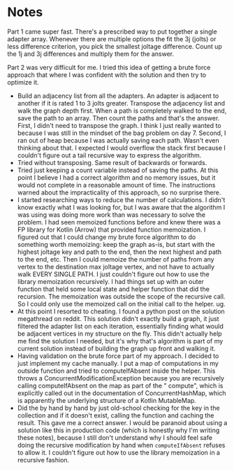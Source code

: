 # Notes

Part 1 came super fast. There's a prescribed way to put together a single adapter array. Whenever there are multiple
options the fit the 3j (jolts) or less difference criterion, you pick the smallest joltage difference. Count up the 1j
and 3j differences and multiply them for the answer.

Part 2 was very difficult for me. I tried this idea of getting a brute force approach that where I was confident with
the solution and then try to optimize it.

* Build an adjacency list from all the adapters. An adapter is adjacent to another if it is rated 1 to 3 jolts greater.
  Transpose the adjacency list and walk the graph depth first. When a path is completely walked to the end, save the
  path to an array. Then count the paths and that's the answer. First, I didn't need to transpose the graph. I think I
  just really wanted to because I was still in the mindset of the bag problem on day 7. Second, I ran out of heap
  because I was actually saving each path. Wasn't even thinking about that. I expected I would overflow the stack first
  because I couldn't figure out a tail recursive way to express the algorithm.
* Tried without transposing. Same result of backwards or forwards.
* Tried just keeping a count variable instead of saving the paths. At this point I believe I had a correct algorithm and
  no memory issues, but it would not complete in a reasonable amount of time. The instructions warned about the
  impracticality of this approach, so no surprise there.
* I started researching ways to reduce the number of calculations. I didn't know exactly what I was looking for, but I
  was aware that the algorithm I was using was doing more work than was necessary to solve the problem. I had seen
  memoized functions before and knew there was a FP library for Kotlin (Arrow) that provided function memoization. I
  figured out that I could change my brute force algorithm to do something worth memoizing: keep the graph as-is, but
  start with the highest joltage key and path to the end, then the next highest and path to the end, etc. Then I could
  memoize the number of paths from any vertex to the destination max joltage vertex, and not have to actually walk EVERY
  SINGLE PATH. I just couldn't figure out how to use the library memoization recursively. I had things set up with an
  outer function that held some local state and helper function that did the recursion. The memoization was outside the
  scope of the recursive call. So I could only use the memoized call on the initial call to the helper. ug.
* At this point I resorted to cheating. I found a python post on the solution megathread on reddit. This solution didn't
  exactly build a graph, it just filtered the adapter list on each iteration, essentially finding what would be adjacent
  vertices in my structure on the fly. This didn't actually help me find the solution I needed, but it's why that's
  algorithm is part of my current solution instead of building the graph up front and walking it.
* Having validation on the brute force part of my approach. I decided to just implement my cache manually. I put a map
  of computations in my outside function and tried to computeIfAbsent inside the helper. This throws a
  ConcurrentModificationException because you are recursively calling computeIfAbsent on the map as part of the "
  compute", which is explicitly called out in the documentation of ConcurrentHashMap, which is apparently the underlying
  structure of a Kotlin MutableMap.
* Did the by hand by hand by just old-school checking for the key in the collection and if it doesn't exist, calling the
  function and caching the result. This gave me a correct answer. I would be paranoid about using a solution like this
  in production code (which is honestly why I'm writing these notes), because I still don't understand why I should feel
  safe doing the recursive modification by hand when `computeIfAbsent` refuses to allow it. I couldn't figure out how to
  use the library memoization in a recursive fashion. 

